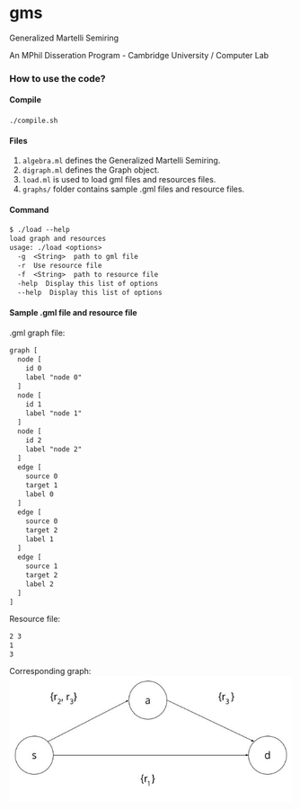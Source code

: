 gms
===

Generalized Martelli Semiring

An MPhil Disseration Program - Cambridge University / Computer Lab

### How to use the code?

#### Compile

`./compile.sh`


#### Files

1. `algebra.ml` defines the Generalized Martelli Semiring.
2. `digraph.ml` defines the Graph object.
3. `load.ml` is used to load gml files and resources files.
4. `graphs/` folder contains sample .gml files and resource files.

#### Command

```
$ ./load --help
load graph and resources
usage: ./load <options>
  -g  <String>  path to gml file
  -r  Use resource file
  -f  <String>  path to resource file
  -help  Display this list of options
  --help  Display this list of options
```

#### Sample .gml file and resource file

.gml graph file:
```
graph [
  node [
    id 0
    label "node 0"
  ]
  node [
    id 1
    label "node 1"
  ]
  node [
    id 2
    label "node 2"
  ]
  edge [
    source 0
    target 1
    label 0
  ]
  edge [
    source 0
    target 2
    label 1
  ]
  edge [
    source 1
    target 2
    label 2
  ]
]
```

Resource file:
```
2 3
1
3
```

Corresponding graph:
![test_graph](graphs/test_graph.jpg)


